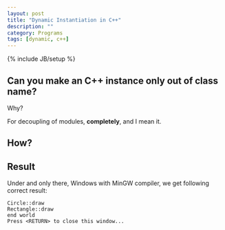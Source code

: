 ```yaml
---
layout: post
title: "Dynamic Instantiation in C++"
description: ""
category: Programs
tags: [dynamic, c++]
---
```

{% include JB/setup %}

## Can you make an C++ instance only out of class name?

Why?

For decoupling of modules, **completely**, and I mean it.

## How?

### 

## Result

Under and only there, Windows with MinGW compiler, we get following correct result:

    Circle::draw
    Rectangle::draw
    end world
    Press <RETURN> to close this window...
